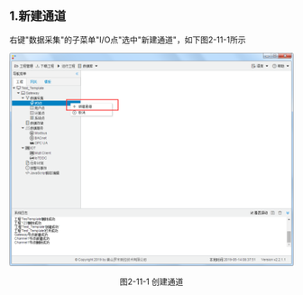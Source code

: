 

## 1.新建通道

右键"数据采集"的子菜单"I/O点"选中"新建通道"，如下图2-11-1所示

![](../../assets/新建通道.png)

<center>图2-11-1 创建通道</center>

